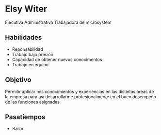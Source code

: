 # Elsy Witer
Ejecutiva Administrativa
Trabajadora de microsystem

## Habilidades 
- Reponsabilidad
- Trabajo bajo presión
- Capacidad de obtener nuevos conocimentos
- Trabajo en equipo

## Objetivo
 Permitir aplicar mis conocimientos y experiencias en las distintas areas de la empresa
 para asi desarrollarme profesionalmente en el buen desempeño de las funciones asignadas

 ## Pasatiempos
 - Bailar
